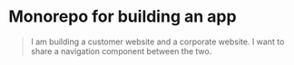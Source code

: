 # Monorepo for building an app

> I am building a customer website and a corporate website. I want to share a navigation component between the two. 
